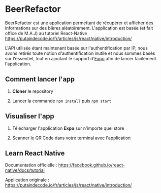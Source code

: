 ﻿# BeerRefactor 

BeerRefactor est une application permettant de récupérer et afficher des informations sur des bières aléatoirement.
L'application est basée (et fait office de M.A.J) au tutoriel React-Native https://putaindecode.io/fr/articles/js/react/native/introduction/

L'API utilisée étant maintenant basée sur l'authentification par IP, nous avons retirés toute notion d'authentification inutile et nous sommes basés sur l'essentiel, tout en ajoutant le support d'[Expo](https://expo.io/) afin de lancer facilement l'application.

## Comment lancer l'app

1. **Cloner** le repository

2. Lancer la commande `npm install` puis `npm start`

## Visualiser l'app

1. Télécharger l'application **Expo** sur n'importe quel store

2. Scanner le QR Code dans votre terminal avec l'application

## Learn React Native

Documentation officielle :
https://facebook.github.io/react-native/docs/tutorial

Application originale :
https://putaindecode.io/fr/articles/js/react/native/introduction/
